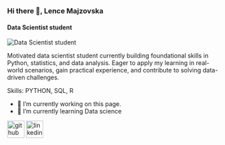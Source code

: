 ### Hi there 👋, Lence  Majzovska
#### Data Scientist student
![Data Scientist student](www.linkedin.com/in/lence-majzovska-9837702a7)

Motivated data scientist student currently building foundational skills in Python, statistics, and data analysis. Eager to apply my learning in real-world scenarios, gain practical experience, and contribute to solving data-driven challenges.

Skills: PYTHON, SQL, R

- 🔭 I’m currently working on this page. 
- 🌱 I’m currently learning Data science 


[<img src='https://cdn.jsdelivr.net/npm/simple-icons@3.0.1/icons/github.svg' alt='github' height='40'>](https://github.com/LenMaj)  [<img src='https://cdn.jsdelivr.net/npm/simple-icons@3.0.1/icons/linkedin.svg' alt='linkedin' height='40'>](https://www.linkedin.com/in/www.linkedin.com/in/lence-majzovska-9837702a7/)  






